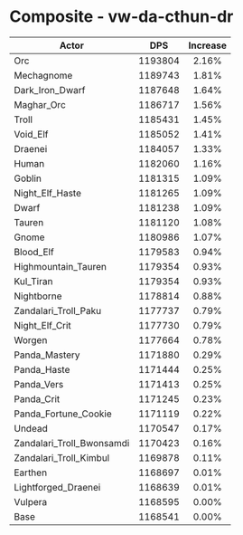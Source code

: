 # Composite - vw-da-cthun-dr
| Actor | DPS | Increase |
|---|:---:|:---:|
|Orc|1193804|2.16%|
|Mechagnome|1189743|1.81%|
|Dark_Iron_Dwarf|1187648|1.64%|
|Maghar_Orc|1186717|1.56%|
|Troll|1185431|1.45%|
|Void_Elf|1185052|1.41%|
|Draenei|1184057|1.33%|
|Human|1182060|1.16%|
|Goblin|1181315|1.09%|
|Night_Elf_Haste|1181265|1.09%|
|Dwarf|1181238|1.09%|
|Tauren|1181120|1.08%|
|Gnome|1180986|1.07%|
|Blood_Elf|1179583|0.94%|
|Highmountain_Tauren|1179354|0.93%|
|Kul_Tiran|1179354|0.93%|
|Nightborne|1178814|0.88%|
|Zandalari_Troll_Paku|1177737|0.79%|
|Night_Elf_Crit|1177730|0.79%|
|Worgen|1177664|0.78%|
|Panda_Mastery|1171880|0.29%|
|Panda_Haste|1171444|0.25%|
|Panda_Vers|1171413|0.25%|
|Panda_Crit|1171245|0.23%|
|Panda_Fortune_Cookie|1171119|0.22%|
|Undead|1170547|0.17%|
|Zandalari_Troll_Bwonsamdi|1170423|0.16%|
|Zandalari_Troll_Kimbul|1169878|0.11%|
|Earthen|1168697|0.01%|
|Lightforged_Draenei|1168639|0.01%|
|Vulpera|1168595|0.00%|
|Base|1168541|0.00%|
